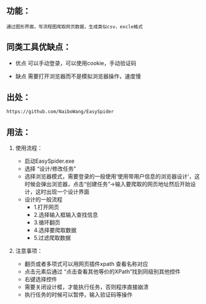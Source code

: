 ## 功能：
	通过图形界面，写流程图爬取网页数据，生成类似csv，excle格式


## 同类工具优缺点：
- 优点
  可以手动登录，可以使用cookie，手动验证码
	 
- 缺点
  需要打开浏览器而不是模拟浏览器操作，速度慢
	 

## 出处：
	https://github.com/NaiboWang/EasySpider

## 用法：
1. 使用流程：

   - 启动EasySpider.exe
   - 选择 “设计/修改任务”
   - 选择浏览器模式，需要登录的一般使用‘使用带用户信息的浏览器设计’，这时候会弹出浏览器，点击“创建任务”->输入要爬取的网页地址然后开始设计，这时出现一个设计界面
   - 设计的一般流程
     - 1.打开网页
     - 2.选择输入框输入查找信息
     - 3.循环翻页
     - 4.选择要爬取数据
     - 5.过滤爬取数据
     

2. 注意事项：
   - 翻页或者多项式可以用网页插件xpath 查看名称对应
   - 点击元素后通过 “点击查看其他等价的XPath”找到同级别其他控件
   - 右键选择控件
   - 需要关闭设计框，才能执行任务，否则程序直接崩溃
   - 执行任务的时候可以暂停，输入验证码等操作
   









